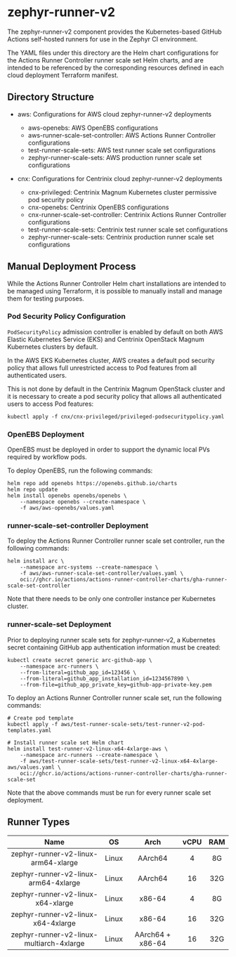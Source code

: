 # zephyr-runner-v2

The zephyr-runner-v2 component provides the Kubernetes-based GitHub Actions
self-hosted runners for use in the Zephyr CI environment.

The YAML files under this directory are the Helm chart configurations for the
Actions Runner Controller runner scale set Helm charts, and are intended to be
referenced by the corresponding resources defined in each cloud deployment
Terraform manifest.

## Directory Structure

* aws: Configurations for AWS cloud zephyr-runner-v2 deployments

    * aws-openebs: AWS OpenEBS configurations
    * aws-runner-scale-set-controller: AWS Actions Runner Controller
      configurations
    * test-runner-scale-sets: AWS test runner scale set configurations
    * zephyr-runner-scale-sets: AWS production runner scale set
      configurations

* cnx: Configurations for Centrinix cloud zephyr-runner-v2 deployments

    * cnx-privileged: Centrinix Magnum Kubernetes cluster permissive pod security policy
    * cnx-openebs: Centrinix OpenEBS configurations
    * cnx-runner-scale-set-controller: Centrinix Actions Runner Controller
      configurations
    * test-runner-scale-sets: Centrinix test runner scale set configurations
    * zephyr-runner-scale-sets: Centrinix production runner scale set
      configurations

## Manual Deployment Process

While the Actions Runner Controller Helm chart installations are intended to be
managed using Terraform, it is possible to manually install and manage them for
testing purposes.

### Pod Security Policy Configuration

`PodSecurityPolicy` admission controller is enabled by default on both AWS
Elastic Kubernetes Service (EKS) and Centrinix OpenStack Magnum Kubernetes
clusters by default.

In the AWS EKS Kubernetes cluster, AWS creates a default pod security policy
that allows full unrestricted access to Pod features from all authenticated
users.

This is not done by default in the Centrinix Magnum OpenStack cluster and it is
necessary to create a pod security policy that allows all authenticated users to
access Pod features:

```
kubectl apply -f cnx/cnx-privileged/privileged-podsecuritypolicy.yaml
```

### OpenEBS Deployment

OpenEBS must be deployed in order to support the dynamic local PVs required by
workflow pods.

To deploy OpenEBS, run the following commands:

```
helm repo add openebs https://openebs.github.io/charts
helm repo update
helm install openebs openebs/openebs \
    --namespace openebs --create-namespace \
    -f aws/aws-openebs/values.yaml
```

### runner-scale-set-controller Deployment

To deploy the Actions Runner Controller runner scale set controller, run the
following commands:

```
helm install arc \
    --namespace arc-systems --create-namespace \
    -f aws/aws-runner-scale-set-controller/values.yaml \
    oci://ghcr.io/actions/actions-runner-controller-charts/gha-runner-scale-set-controller
```

Note that there needs to be only one controller instance per Kubernetes cluster.

### runner-scale-set Deployment

Prior to deploying runner scale sets for zephyr-runner-v2, a Kubernetes secret
containing GitHub app authentication information must be created:

```
kubectl create secret generic arc-github-app \
    --namespace arc-runners \
    --from-literal=github_app_id=123456 \
    --from-literal=github_app_installation_id=1234567890 \
    --from-file=github_app_private_key=github-app-private-key.pem
```

To deploy an Actions Runner Controller runner scale set, run the following
commands:

```
# Create pod template
kubectl apply -f aws/test-runner-scale-sets/test-runner-v2-pod-templates.yaml

# Install runner scale set Helm chart
helm install test-runner-v2-linux-x64-4xlarge-aws \
    --namespace arc-runners --create-namespace \
    -f aws/test-runner-scale-sets/test-runner-v2-linux-x64-4xlarge-aws/values.yaml \
    oci://ghcr.io/actions/actions-runner-controller-charts/gha-runner-scale-set
```

Note that the above commands must be run for every runner scale set deployment.

## Runner Types

| **Name** | **OS** | **Arch** | **vCPU** | **RAM** |
|:---:|:---:|:---:|:---:|:---:|
| zephyr-runner-v2-linux-arm64-xlarge | Linux | AArch64 | 4 | 8G |
| zephyr-runner-v2-linux-arm64-4xlarge | Linux | AArch64 | 16 | 32G |
| zephyr-runner-v2-linux-x64-xlarge | Linux | x86-64 | 4 | 8G |
| zephyr-runner-v2-linux-x64-4xlarge | Linux | x86-64 | 16 | 32G |
| zephyr-runner-v2-linux-multiarch-4xlarge | Linux | AArch64 + x86-64 | 16 | 32G |
